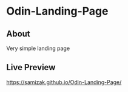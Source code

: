 # Odin-Landing-Page

## About

Very simple landing page

## Live Preview
https://samizak.github.io/Odin-Landing-Page/
